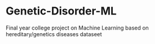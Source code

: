 # Genetic-Disorder-ML
Final year college project on Machine Learning based on hereditary/genetics diseases dataseet
